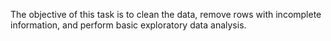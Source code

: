 The objective of this task is to clean the data, remove rows with incomplete information, and perform basic exploratory data analysis.
